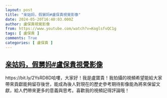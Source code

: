```yaml
---
layout: post
title: "亲姑妈，假舅妈#盧保貴視覺影像"
date: 2024-05-20T16:40:03.000Z
author: 盧保貴視覺影像
from: https://www.youtube.com/watch?v=KoglsfvQC1g
tags: [ 盧保貴 ]
comments: True
categories: [ 盧保貴 ]
---
```

<!--1716223203000-->
[亲姑妈，假舅妈#盧保貴視覺影像](https://www.youtube.com/watch?v=KoglsfvQC1g)
------

<div>
https://bit.ly/2YsRD8D哈嘍，大家好！我是盧寶貴！我拍攝的視頻希望能給大家帶來貢獻能夠留存後世，能成為後人對現在的歷史參考期待影像能為將來保留文獻，給人們帶來更多的意義與思考。喜歡我的視頻記得評論哦！
</div>
